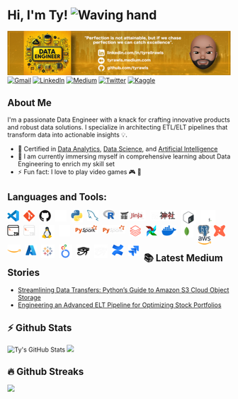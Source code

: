 # Hi, I'm Ty! <img src='https://em-content.zobj.net/source/animated-noto-color-emoji/356/waving-hand_medium-dark-skin-tone_1f44b-1f3fe_1f3fe.gif' width='34px' height='34px' alt='Waving hand'>

<!--Banner-->
<a href='https://www.linkedin.com/in/tyrellrawls' target='_blank'>
<img alt='Banner' src='./img/data_engineer_banner_wide.png'/></a>
<br />

<left>
<!--Gmail icon-->
<a href='mailto:tyrell.rawls@gmail.com' target='_blank'>
<img alt='Gmail' src='https://img.shields.io/badge/gmail-%23C61D19?style=for-the-badge&logo=gmail&logoColor=white'/></a>
<!--LinkedIn icon-->
<a href='https://www.linkedin.com/in/tyrellrawls' target='_blank'>
<img alt='LinkedIn' src='https://img.shields.io/badge/linkedin-blue?style=for-the-badge&logo=linkedin'/></a>
<!--Medium icon-->
<a href='https://tyrawls.medium.com' target='_blank'>
<img alt='Medium' src='https://img.shields.io/badge/medium-black?style=for-the-badge&logo=medium'/></a>
<!--Twitter icon-->
<a href='https://www.twitter.com/tyrellrawls' target='_blank'>
<img alt='Twitter' src='https://img.shields.io/badge/twitter-black?style=for-the-badge&logo=X'/></a>
<!--Kaggle icon-->
<a href='https://www.kaggle.com/tyrawls' target='_blank'>
<img alt='Kaggle' src='https://img.shields.io/badge/kaggle-%231BC0FF?style=for-the-badge&logo=kaggle&logoColor=white'/></a>
</left>

## About Me
I'm a passionate Data Engineer with a knack for crafting innovative products and robust data solutions. I specialize in architecting ETL/ELT pipelines that transform data into actionable insights 💡.

- 🧠 Certified in [Data Analytics](https://www.credly.com/badges/a074e774-8783-49d5-a377-7b04b0322f60/public_url), [Data Science](https://www.linkedin.com/posts/tyrellrawls_datascientist-datascience-dataanalytics-activity-6959953402051104769-AKZx?utm_source=share&utm_medium=member_desktop), and [Artificial Intelligence](https://www.linkedin.com/posts/tyrellrawls_datascientist-datascience-dataanalytics-activity-7024871721161641984-e5qD?utm_source=share&utm_medium=member_desktop)
- 🌱 I am currently immersing myself in comprehensive learning about Data Engineering to enrich my skill set
- ⚡ Fun fact: I love to play video games 🎮 👾

## Languages and Tools:
[<img align='left' alt='Visual Studio Code' width='26px' src='./img/vscode.svg' style='padding-right:10px;'/>](https://code.visualstudio.com/)
[<img align='left' alt='Git' width='26px' src='./img/git.svg' style='padding-right:10px;'/>](https://git-scm.com/)
[<img align='left' alt='GitHub' width='26px' src='./img/github_light.png' style='padding-right:10px;'/>](https://www.github.com#gh-light-mode-only)
[<img align='left' alt='GitHub' width='26px' src='./img/github_dark.png' style='padding-right:10px;'/>](https://www.github.com#gh-dark-mode-only)
[<img align='left' alt='Python' width='26px' src='./img/python.png' style='padding-right:10px;'/>](https://www.python.org)
[<img align='left' alt='MySQL' width='26px' src='./img/mysql.png' style='padding-right:10px;'/>](https://www.mysql.com)
[<img align='left' alt='R Programming' width='26px' src='./img/r.png' style='padding-right:10px;'/>](https://www.r-project.org/about.html)
[<img align='left' alt='Jinja' width='60px' src='./img/jinja_light.svg' style='padding-right:10px;'/>](https://jinja.palletsprojects.com/en/3.1.x#gh-light-mode-only)
[<img align='left' alt='Jinja' width='60px' src='./img/jinja_dark.png' style='padding-right:10px;'/>](https://jinja.palletsprojects.com/en/3.1.x#gh-dark-mode-only)
[<img align='left' alt='Bash' width='34px' src='./img/bash_light.svg' style='padding-right:10px;'/>](https://www.gnu.org/software/bash#gh-light-mode-only)
[<img align='left' alt='Bash' width='34px' src='./img/bash_dark.svg' style='padding-right:10px;'/>](https://www.gnu.org/software/bash#gh-dark-mode-only)
[<img align='left' alt='Z shell' width='26px' src='./img/zshell_light.png' style='padding-right:10px;'/>](https://zsh.sourceforge.io#gh-light-mode-only)
[<img align='left' alt='Z shell' width='26px' src='./img/zshell_dark.png' style='padding-right:10px;'/>](https://zsh.sourceforge.io#gh-dark-mode-only)
[<img align='left' alt='Linux' width='34px' src='./img/linux_light.svg' style='padding-right:10px;'/>](https://kernel.org#gh-light-mode-only)
[<img align='left' alt='Linux' width='26px' src='./img/linux_dark.png' style='padding-right:10px;'/>](https://kernel.org#gh-dark-mode-only)
[<img align='left' alt='PySpark' width='52px' src='./img/pyspark_light.png' style='padding-right:10px;'/>](https://spark.apache.org/docs/latest/api/python/index.html#gh-light-mode-only)
[<img align='left' alt='PySpark' width='52px' src='./img/pyspark_dark.png' style='padding-right:10px;'/>](https://spark.apache.org/docs/latest/api/python/index.html#gh-dark-mode-only)
[<img align='left' alt='Databricks' width='26px' src='./img/databricks.png' style='padding-right:10px;'/>](https://www.databricks.com)
[<img align='left' alt='Airflow' width='26px' src='./img/airflow.svg' style='padding-right:10px;'/>](https://airflow.apache.org)
[<img align='left' alt='Docker' width='34px' src='./img/docker.png' style='padding-right:10px;'/>](https://www.docker.com)
[<img align='left' alt='MongoDB' width='28px' src='./img/mongodb.svg' style='padding-right:10px;'/>](https://www.mongodb.com)
[<img align='left' alt='PostgreSQL' width='26px' src='./img/postgresql.svg' style='padding-right:10px;'/>](https://www.postgresql.org)
<br />

[<img align='left' alt='dbt' width='26px' src='./img/dbt.png' style='padding-right:10px;'/>](https://www.getdbt.com/)
[<img align='left' alt='AWS' width='30px' src='./img/aws_light.png' style='padding-right:10px;'/>](https://aws.amazon.com#gh-light-mode-only)
[<img align='left' alt='AWS' width='30px' src='./img/aws_dark.png' style='padding-right:10px;'/>](https://aws.amazon.com#gh-dark-mode-only)
[<img align='left' alt='Azure' width='26px' src='./img/azure.png' style='padding-right:10px;'/>](https://azure.microsoft.com)
[<img align='left' alt='Tableau' width='30px' src='./img/tableau.png' style='padding-right:10px;'/>](https://www.tableau.com)
[<img align='left' alt='Looker' width='30px' src='./img/looker.svg' style='padding-right:10px;'/>](https://cloud.google.com/looker)
[<img align='left' alt='Sphinx' width='30px' src='./img/sphinx_light.png' style='padding-right:10px;'/>](https://www.sphinx-doc.org/en/master#gh-light-mode-only)
[<img align='left' alt='Sphinx' width='30px' src='./img/sphinx_dark.png' style='padding-right:10px;'/>](https://www.sphinx-doc.org/en/master#gh-dark-mode-only)
[<img align='left' alt='Confluence' width='26px' src='./img/confluence.png' style='padding-right:10px;'/>](https://www.atlassian.com/software/confluence)
[<img align='left' alt='Jira' width='26px' src='./img/jira.svg' style='padding-right:10px;'/>](https://www.atlassian.com/software/jira)

<br />
<br />

<!-- ## 💼 Technical Skills
![](https://img.shields.io/badge/Python-3776AB?style=flat&logo=python&logoColor=white)
![](https://img.shields.io/badge/PostgreSQL-336791?style=flat&logo=postgresql&logoColor=white)
![](https://img.shields.io/badge/MySQL-4479A1?style=flat&logo=mysql&logoColor=white)
![](https://img.shields.io/badge/MongoDB-47A248?style=flat&logo=mongodb&logoColor=white)
![](https://img.shields.io/badge/AWS-232F3E?style=flat&logo=amazon-aws&logoColor=white)
![](https://img.shields.io/badge/Docker-2496ED?style=flat&logo=docker&logoColor=white)
![](https://img.shields.io/badge/Git-F05032?style=flat&logo=git&logoColor=white)
![](https://img.shields.io/badge/dbt-FF6F61?style=flat&logo=dbt&logoColor=white)
![](https://img.shields.io/badge/Spark-E25A1C?style=flat&logo=apache-spark&logoColor=white)
![](https://img.shields.io/badge/Databricks-FF3621?style=flat&logo=databricks&logoColor=white)
![](https://img.shields.io/badge/Machine_Learning-FF6F61?style=flat&logoColor=white)
![](https://img.shields.io/badge/Airflow-017CEE?style=flat&logo=apache-airflow&logoColor=white)
![](https://img.shields.io/badge/Power_BI-F2C811?style=flat&logo=microsoft-power-bi&logoColor=white)
![](https://img.shields.io/badge/Tableau-E97627?style=flat&logo=tableau&logoColor=white)
![](https://img.shields.io/badge/Looker-000000?style=flat&logo=looker&logoColor=white)
![](https://img.shields.io/badge/Azure-0078D4?style=flat&logo=microsoft) -->

## 📚 Latest Medium Stories
<!-- MEDIUM-STORY-LIST:START -->
- [Streamlining Data Transfers: Python’s Guide to Amazon S3 Cloud Object Storage](https://medium.com/thedeephub/streamlining-data-transfers-pythons-guide-to-amazon-s3-object-storage-7dc06a2c0f42)
- [Engineering an Advanced ELT Pipeline for Optimizing Stock Portfolios](https://medium.com/@tyrawls/engineering-an-advanced-elt-pipeline-for-optimizing-stock-portfolios-ee8a5d1fa5dc)
<!-- MEDIUM-STORY-LIST:END -->

## ⚡ Github Stats
![Ty's GitHub Stats](https://github-readme-stats.vercel.app/api?username=tyrawls&count_private=true&theme=codeSTACKr&hide=contribs,prs)
<img height="180em" src="https://github-readme-stats.vercel.app/api/top-langs/?username=tyrawls&show_icons=true&hide_border=true&theme=codeSTACKr&layout=compact&hide_progress=true&langs_count=10"/>

## 🔥 Github Streaks</b></summary>
<img height="180em" src="https://github-readme-streak-stats.herokuapp.com/?user=tyrawls&hide_border=true&theme=codeSTACKr" />